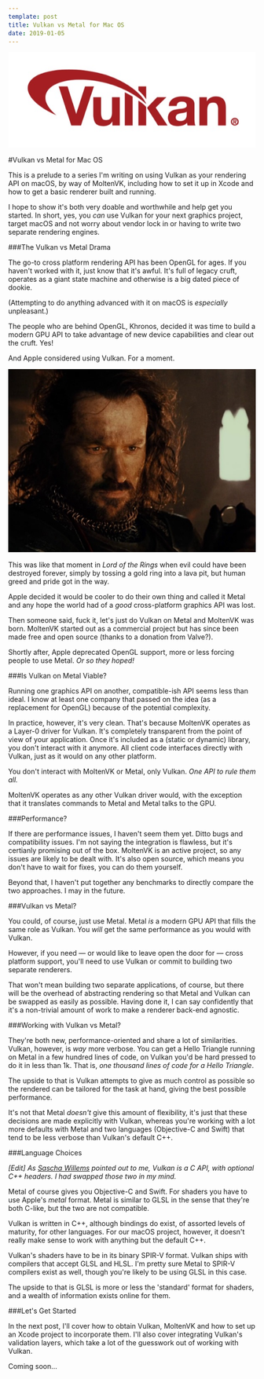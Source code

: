 ```yaml
---
template: post
title: Vulkan vs Metal for Mac OS
date: 2019-01-05
---
```


![Vulkan Logo](/static/img/Vulkan_500px_Dec16.jpg)

#Vulkan vs Metal for Mac OS

This is a prelude to a series I'm writing on using Vulkan as your rendering API on macOS, by way of MoltenVK, including how to set it up in Xcode and how to get a basic renderer built and running.

I hope to show it's both very doable and worthwhile and help get you started. In short, yes, you *can* use Vulkan for your next graphics project, target macOS and not worry about vendor lock in or having to write two separate rendering engines.

###The Vulkan vs Metal Drama

The go-to cross platform rendering API has been OpenGL for ages. If you haven't worked with it, just know that it's awful. It's full of legacy cruft, operates as a giant state machine and otherwise is a big dated piece of dookie.

(Attempting to do anything advanced with it on macOS is *especially* unpleasant.)

The people who are behind OpenGL, Khronos, decided it was time to build a modern GPU API to take advantage of new device capabilities and clear out the cruft. Yes!

And Apple considered using Vulkan. For a moment.

![Isildur](/static/img/LOTR_Isildur.jpg)

This was like that moment in *Lord of the Rings* when evil could have been destroyed forever, simply by tossing a gold ring into a lava pit, but human greed and pride got in the way.

Apple decided it would be cooler to do their own thing and called it Metal and any hope the world had of a *good* cross-platform graphics API was lost.

Then someone said, fuck it, let's just do Vulkan on Metal and MoltenVK was born. MoltenVK started out as a commercial project but has since been made free and open source (thanks to a donation from Valve?).

Shortly after, Apple deprecated OpenGL support, more or less forcing people to use Metal. *Or so they hoped!*

###Is Vulkan on Metal Viable?

Running one graphics API on another, compatible-ish API seems less than ideal. I know at least one company that passed on the idea (as a replacement for OpenGL) because of the potential complexity.

In practice, however, it's very clean. That's because MoltenVK operates as a Layer-0 driver for Vulkan. It's completely transparent from the point of view of your application. Once it's included as a (static or dynamic) library, you don't interact with it anymore. All client code interfaces directly with Vulkan, just as it would on any other platform.

You don't interact with MoltenVK or Metal, only Vulkan. *One API to rule them all.*

MoltenVK operates as any other Vulkan driver would, with the exception that it translates commands to Metal and Metal talks to the GPU.

###Performance?

If there are performance issues, I haven't seem them yet. Ditto bugs and compatibility issues. I'm not saying the integration is flawless, but it's certianly promising out of the box. MoltenVK is an active project, so any issues are likely to be dealt with. It's also open source, which means you don't have to wait for fixes, you can do them yourself.

Beyond that, I haven't put together any benchmarks to directly compare the two approaches. I may in the future.

###Vulkan vs Metal?

You could, of course, just use Metal. Metal *is* a modern GPU API that fills the same role as Vulkan. You *will* get the same performance as you would with Vulkan. 

However, if you need &mdash; or would like to leave open the door for &mdash; cross platform support, you'll need to use Vulkan or commit to building two separate renderers. 

That won't mean building two separate applications, of course, but there will be the overhead of abstracting rendering so that Metal and Vulkan can be swapped as easily as possible. Having done it, I can say confidently that it's a non-trivial amount of work to make a renderer back-end agnostic.

###Working with Vulkan vs Metal?

They're both new, performance-oriented and share a lot of similarities. Vulkan, however, is *way* more verbose. You can get a Hello Triangle running on Metal in a few hundred lines of code, on Vulkan you'd be hard pressed to do it in less than 1k. That is, *one thousand lines of code for a Hello Triangle*.

The upside to that is Vulkan attempts to give as much control as possible so the rendered can be tailored for the task at hand, giving the best possible performance.

It's not that Metal *doesn't* give this amount of flexibility, it's just that these decisions are made explicitly with Vulkan, whereas you're working with a lot more defaults with Metal and two languages (Objective-C and Swift) that tend to be less verbose than Vulkan's default C++.

###Language Choices

*[Edit] As [Sascha Willems](https://twitter.com/SaschaWillems2) pointed out to me, Vulkan is a C API, with optional C++ headers. I had swapped those two in my mind.*

Metal of course gives you Objective-C and Swift. For shaders you have to use Apple's *metal* format. Metal is similar to GLSL in the sense that they're both C-like, but the two are not compatible.

Vulkan is written in C++, although bindings do exist, of assorted levels of maturity, for other languages. For our macOS project, however, it doesn't really make sense to work with anything but the default C++.

Vulkan's shaders have to be in its binary SPIR-V format. Vulkan ships with compilers that accept GLSL and HLSL. I'm pretty sure Metal to SPIR-V compilers exist as well, though you're likely to be using GLSL in this case.

The upside to that is GLSL is more or less the 'standard' format for shaders, and a wealth of information exists online for them.

###Let's Get Started

In the next post, I'll cover how to obtain Vulkan, MoltenVK and how to set up an Xcode project to incorporate them. I'll also cover integrating Vulkan's validation layers, which take a lot of the guesswork out of working with Vulkan.

Coming soon...
